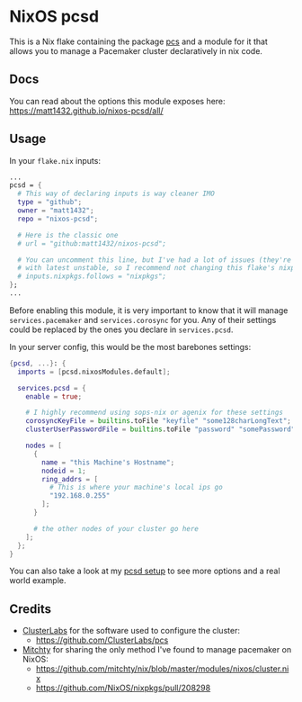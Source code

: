 # NixOS pcsd

This is a Nix flake containing the package [pcs](https://github.com/ClusterLabs/pcs)
and a module for it that allows you to manage a Pacemaker cluster
declaratively in nix code.

## Docs

You can read about the options this module exposes here: <https://matt1432.github.io/nixos-pcsd/all/>

## Usage

In your `flake.nix` inputs:

```nix
...
pcsd = {
  # This way of declaring inputs is way cleaner IMO
  type = "github";
  owner = "matt1432";
  repo = "nixos-pcsd";

  # Here is the classic one
  # url = "github:matt1432/nixos-pcsd";

  # You can uncomment this line, but I've had a lot of issues (they're fixed now)
  # with latest unstable, so I recommend not changing this flake's nixpkgs
  # inputs.nixpkgs.follows = "nixpkgs";
};
...
```

Before enabling this module, it is very important to know that it will manage
`services.pacemaker` and `services.corosync` for you. Any of their settings
could be replaced by the ones you declare in `services.pcsd`.

In your server config, this would be the most barebones settings:

```nix
{pcsd, ...}: {
  imports = [pcsd.nixosModules.default];

  services.pcsd = {
    enable = true;

    # I highly recommend using sops-nix or agenix for these settings
    corosyncKeyFile = builtins.toFile "keyfile" "some128charLongText";
    clusterUserPasswordFile = builtins.toFile "password" "somePassword";

    nodes = [
      {
        name = "this Machine's Hostname";
        nodeid = 1;
        ring_addrs = [
          # This is where your machine's local ips go
          "192.168.0.255"
        ];
      }

      # the other nodes of your cluster go here
    ];
  };
}
```

You can also take a look at my [pcsd setup](https://git.nelim.org/matt1432/nixos-configs/src/branch/master/devices/cluster/modules/pcsd.nix)
to see more options and a real world example.

## Credits

- [ClusterLabs](https://github.com/ClusterLabs) for the software used to
configure the cluster:
  - <https://github.com/ClusterLabs/pcs>
- [Mitchty](https://github.com/mitchty) for sharing the only method I've found
to manage pacemaker on NixOS:
  - <https://github.com/mitchty/nix/blob/master/modules/nixos/cluster.nix>
  - <https://github.com/NixOS/nixpkgs/pull/208298>
